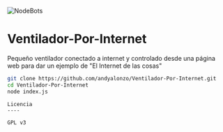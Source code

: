 
![NodeBots](http://nodebotshuehue.ml/file/2014/11/10/nodebot_3.png "NodeBots Logo")
# Ventilador-Por-Internet
Pequeño ventilador conectado a internet y controlado desde una página web para dar un ejemplo de "El Internet de las cosas"

```sh
git clone https://github.com/andyalonzo/Ventilador-Por-Internet.git
cd Ventilador-Por-Internet
node index.js
```

```
Licencia
----

GPL v3
